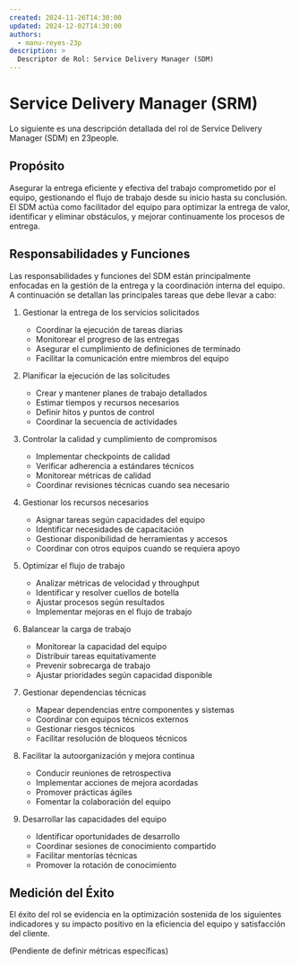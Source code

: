 ```yaml
---
created: 2024-11-26T14:30:00
updated: 2024-12-02T14:30:00
authors:
  - manu-reyes-23p
description: >
  Descriptor de Rol: Service Delivery Manager (SDM)
---
```


# Service Delivery Manager (SRM)

Lo siguiente es una descripción detallada del rol de Service Delivery Manager (SDM) en 23people.

## Propósito

Asegurar la entrega eficiente y efectiva del trabajo comprometido por el equipo, gestionando el flujo de trabajo desde su inicio hasta su conclusión. El SDM actúa como facilitador del equipo para optimizar la entrega de valor, identificar y eliminar obstáculos, y mejorar continuamente los procesos de entrega.

## Responsabilidades y Funciones

Las responsabilidades y funciones del SDM están principalmente enfocadas en la gestión de la entrega y la coordinación interna del equipo. A continuación se detallan las principales tareas que debe llevar a cabo:

1. Gestionar la entrega de los servicios solicitados
    - Coordinar la ejecución de tareas diarias
    - Monitorear el progreso de las entregas
    - Asegurar el cumplimiento de definiciones de terminado
    - Facilitar la comunicación entre miembros del equipo

2. Planificar la ejecución de las solicitudes
    - Crear y mantener planes de trabajo detallados
    - Estimar tiempos y recursos necesarios
    - Definir hitos y puntos de control
    - Coordinar la secuencia de actividades

3. Controlar la calidad y cumplimiento de compromisos
    - Implementar checkpoints de calidad
    - Verificar adherencia a estándares técnicos
    - Monitorear métricas de calidad
    - Coordinar revisiones técnicas cuando sea necesario

4. Gestionar los recursos necesarios
    - Asignar tareas según capacidades del equipo
    - Identificar necesidades de capacitación
    - Gestionar disponibilidad de herramientas y accesos
    - Coordinar con otros equipos cuando se requiera apoyo

5. Optimizar el flujo de trabajo
    - Analizar métricas de velocidad y throughput
    - Identificar y resolver cuellos de botella
    - Ajustar procesos según resultados
    - Implementar mejoras en el flujo de trabajo

6. Balancear la carga de trabajo
    - Monitorear la capacidad del equipo
    - Distribuir tareas equitativamente
    - Prevenir sobrecarga de trabajo
    - Ajustar prioridades según capacidad disponible

7. Gestionar dependencias técnicas
    - Mapear dependencias entre componentes y sistemas
    - Coordinar con equipos técnicos externos
    - Gestionar riesgos técnicos
    - Facilitar resolución de bloqueos técnicos

8. Facilitar la autoorganización y mejora continua
    - Conducir reuniones de retrospectiva
    - Implementar acciones de mejora acordadas
    - Promover prácticas ágiles
    - Fomentar la colaboración del equipo

9. Desarrollar las capacidades del equipo
    - Identificar oportunidades de desarrollo
    - Coordinar sesiones de conocimiento compartido
    - Facilitar mentorías técnicas
    - Promover la rotación de conocimiento

## Medición del Éxito

El éxito del rol se evidencia en la optimización sostenida de los siguientes indicadores y su impacto positivo en la eficiencia del equipo y satisfacción del cliente.

(Pendiente de definir métricas específicas)
